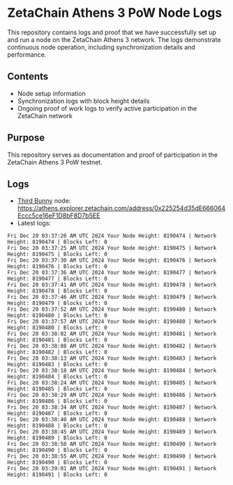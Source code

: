 # ZetaChain Athens 3 PoW Node Logs
This repository contains logs and proof that we have successfully set up and run a node on the ZetaChain Athens 3 network. The logs demonstrate continuous node operation, including synchronization details and performance.

## Contents
- Node setup information
- Synchronization logs with block height details
- Ongoing proof of work logs to verify active participation in the ZetaChain network

## Purpose
This repository serves as documentation and proof of participation in the ZetaChain Athens 3 PoW testnet.

## Logs

- [Third Bunny](https://thirdbunny.xyz/) node: https://athens.explorer.zetachain.com/address/0x225254d35dE666064Eccc5ce16eF1D8bF8D7b5EE
- Latest logs:
```
Fri Dec 20 03:37:20 AM UTC 2024 Your Node Height: 8190474 | Network Height: 8190474 | Blocks Left: 0
Fri Dec 20 03:37:25 AM UTC 2024 Your Node Height: 8190475 | Network Height: 8190475 | Blocks Left: 0
Fri Dec 20 03:37:30 AM UTC 2024 Your Node Height: 8190476 | Network Height: 8190476 | Blocks Left: 0
Fri Dec 20 03:37:36 AM UTC 2024 Your Node Height: 8190477 | Network Height: 8190477 | Blocks Left: 0
Fri Dec 20 03:37:41 AM UTC 2024 Your Node Height: 8190478 | Network Height: 8190478 | Blocks Left: 0
Fri Dec 20 03:37:46 AM UTC 2024 Your Node Height: 8190479 | Network Height: 8190479 | Blocks Left: 0
Fri Dec 20 03:37:52 AM UTC 2024 Your Node Height: 8190480 | Network Height: 8190480 | Blocks Left: 0
Fri Dec 20 03:37:57 AM UTC 2024 Your Node Height: 8190480 | Network Height: 8190480 | Blocks Left: 0
Fri Dec 20 03:38:02 AM UTC 2024 Your Node Height: 8190481 | Network Height: 8190481 | Blocks Left: 0
Fri Dec 20 03:38:08 AM UTC 2024 Your Node Height: 8190482 | Network Height: 8190482 | Blocks Left: 0
Fri Dec 20 03:38:13 AM UTC 2024 Your Node Height: 8190483 | Network Height: 8190483 | Blocks Left: 0
Fri Dec 20 03:38:18 AM UTC 2024 Your Node Height: 8190484 | Network Height: 8190484 | Blocks Left: 0
Fri Dec 20 03:38:24 AM UTC 2024 Your Node Height: 8190485 | Network Height: 8190485 | Blocks Left: 0
Fri Dec 20 03:38:29 AM UTC 2024 Your Node Height: 8190486 | Network Height: 8190486 | Blocks Left: 0
Fri Dec 20 03:38:34 AM UTC 2024 Your Node Height: 8190487 | Network Height: 8190487 | Blocks Left: 0
Fri Dec 20 03:38:40 AM UTC 2024 Your Node Height: 8190488 | Network Height: 8190488 | Blocks Left: 0
Fri Dec 20 03:38:45 AM UTC 2024 Your Node Height: 8190489 | Network Height: 8190489 | Blocks Left: 0
Fri Dec 20 03:38:50 AM UTC 2024 Your Node Height: 8190490 | Network Height: 8190490 | Blocks Left: 0
Fri Dec 20 03:38:55 AM UTC 2024 Your Node Height: 8190490 | Network Height: 8190490 | Blocks Left: 0
Fri Dec 20 03:39:01 AM UTC 2024 Your Node Height: 8190491 | Network Height: 8190491 | Blocks Left: 0
```

